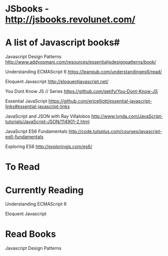 # JSbooks - http://jsbooks.revolunet.com/

# A list of Javascript books#
Javascript Design Patterns               http://www.addyosmani.com/resources/essentialjsdesignpatterns/book/

Understanding ECMAScript 6               https://leanpub.com/understandinges6/read/

Eloquent Javascript                      http://eloquentjavascript.net/

You Dont Know JS // Series               https://github.com/getify/You-Dont-Know-JS

Essential JavaScript                     https://github.com/ericelliott/essential-javascript-links#essential-javascript-links

JavaScript and JSON with Ray Villalobos  http://www.lynda.com/JavaScript-tutorials/JavaScript-JSON/114901-2.html

JavaScript ES6 Fundamentals              http://code.tutsplus.com/courses/javascript-es6-fundamentals

Exploring ES6                            http://exploringjs.com/es6/


# To Read


# Currently Reading
Understanding ECMAScript 6

Eloquent Javascript

# Read Books
Javascript Design Patterns

